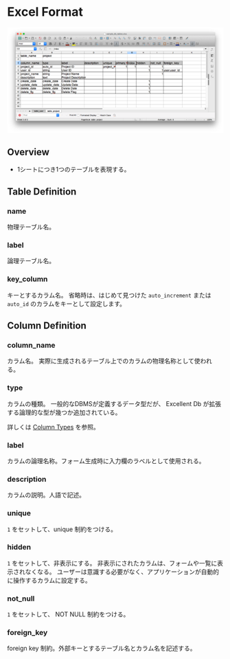 # Excel Format

<img src="images/excel_image.png" />

## Overview

- 1シートにつき1つのテーブルを表現する。

## Table Definition

### name

物理テーブル名。

### label

論理テーブル名。

### key_column

キーとするカラム名。
省略時は、はじめて見つけた `auto_increment` または `auto_id` のカラムをキーとして設定します。

## Column Definition

### column_name

カラム名。
実際に生成されるテーブル上でのカラムの物理名称として使われる。

### type

カラムの種類。
一般的なDBMSが定義するデータ型だが、 Excellent Db が拡張する論理的な型が幾つか追加されている。

詳しくは [Column Types](column_types.md) を参照。

### label

カラムの論理名称。フォーム生成時に入力欄のラベルとして使用される。

### description

カラムの説明。人語で記述。

### unique

`1` をセットして、unique 制約をつける。

### hidden

`1` をセットして、非表示にする。
非表示にされたカラムは、フォームや一覧に表示されなくなる。
ユーザーは意識する必要がなく、アプリケーションが自動的に操作するカラムに設定する。

### not_null

`1` をセットして、 NOT NULL 制約をつける。

### foreign_key

foreign key 制約。外部キーとするテーブル名とカラム名を記述する。

